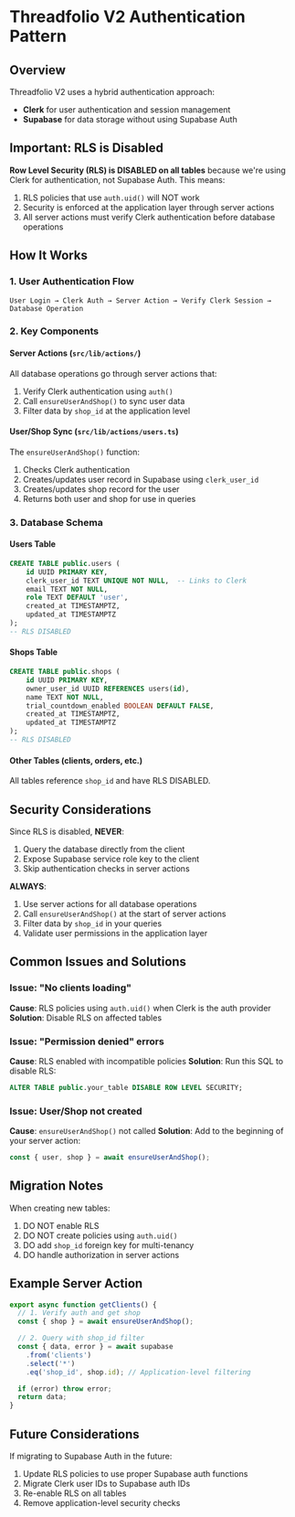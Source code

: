 # Threadfolio V2 Authentication Pattern

## Overview

Threadfolio V2 uses a hybrid authentication approach:

- **Clerk** for user authentication and session management
- **Supabase** for data storage without using Supabase Auth

## Important: RLS is Disabled

**Row Level Security (RLS) is DISABLED on all tables** because we're using Clerk for authentication, not Supabase Auth. This means:

1. RLS policies that use `auth.uid()` will NOT work
2. Security is enforced at the application layer through server actions
3. All server actions must verify Clerk authentication before database operations

## How It Works

### 1. User Authentication Flow

```
User Login → Clerk Auth → Server Action → Verify Clerk Session → Database Operation
```

### 2. Key Components

#### Server Actions (`src/lib/actions/`)

All database operations go through server actions that:

1. Verify Clerk authentication using `auth()`
2. Call `ensureUserAndShop()` to sync user data
3. Filter data by `shop_id` at the application level

#### User/Shop Sync (`src/lib/actions/users.ts`)

The `ensureUserAndShop()` function:

1. Checks Clerk authentication
2. Creates/updates user record in Supabase using `clerk_user_id`
3. Creates/updates shop record for the user
4. Returns both user and shop for use in queries

### 3. Database Schema

#### Users Table

```sql
CREATE TABLE public.users (
    id UUID PRIMARY KEY,
    clerk_user_id TEXT UNIQUE NOT NULL,  -- Links to Clerk
    email TEXT NOT NULL,
    role TEXT DEFAULT 'user',
    created_at TIMESTAMPTZ,
    updated_at TIMESTAMPTZ
);
-- RLS DISABLED
```

#### Shops Table

```sql
CREATE TABLE public.shops (
    id UUID PRIMARY KEY,
    owner_user_id UUID REFERENCES users(id),
    name TEXT NOT NULL,
    trial_countdown_enabled BOOLEAN DEFAULT FALSE,
    created_at TIMESTAMPTZ,
    updated_at TIMESTAMPTZ
);
-- RLS DISABLED
```

#### Other Tables (clients, orders, etc.)

All tables reference `shop_id` and have RLS DISABLED.

## Security Considerations

Since RLS is disabled, **NEVER**:

1. Query the database directly from the client
2. Expose Supabase service role key to the client
3. Skip authentication checks in server actions

**ALWAYS**:

1. Use server actions for all database operations
2. Call `ensureUserAndShop()` at the start of server actions
3. Filter data by `shop_id` in your queries
4. Validate user permissions in the application layer

## Common Issues and Solutions

### Issue: "No clients loading"

**Cause**: RLS policies using `auth.uid()` when Clerk is the auth provider
**Solution**: Disable RLS on affected tables

### Issue: "Permission denied" errors

**Cause**: RLS enabled with incompatible policies
**Solution**: Run this SQL to disable RLS:

```sql
ALTER TABLE public.your_table DISABLE ROW LEVEL SECURITY;
```

### Issue: User/Shop not created

**Cause**: `ensureUserAndShop()` not called
**Solution**: Add to the beginning of your server action:

```typescript
const { user, shop } = await ensureUserAndShop();
```

## Migration Notes

When creating new tables:

1. DO NOT enable RLS
2. DO NOT create policies using `auth.uid()`
3. DO add `shop_id` foreign key for multi-tenancy
4. DO handle authorization in server actions

## Example Server Action

```typescript
export async function getClients() {
  // 1. Verify auth and get shop
  const { shop } = await ensureUserAndShop();

  // 2. Query with shop_id filter
  const { data, error } = await supabase
    .from('clients')
    .select('*')
    .eq('shop_id', shop.id); // Application-level filtering

  if (error) throw error;
  return data;
}
```

## Future Considerations

If migrating to Supabase Auth in the future:

1. Update RLS policies to use proper Supabase auth functions
2. Migrate Clerk user IDs to Supabase auth IDs
3. Re-enable RLS on all tables
4. Remove application-level security checks

